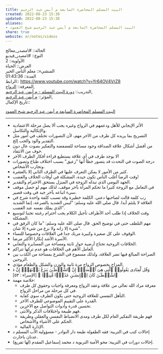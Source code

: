 ```yaml
---  
title: البيت المسلم المحاضرة السابعة م أيمن عبد الرحيم  
created: 2022-08-23 15:38  
updated: 2022-08-23 15:38  
aliases:  
- البيت المسلم المحاضرة السابعة م أيمن عبد الرحيم شيخ العمود  
share: true  
website: ar/notes/videos  
---  
```

  
الحالة:: #\مصدر_معالج  
النوع:: #\مصدر_فيديو  
اﻷولوية:: 2  
الغرض:: الحياة  
المنشيء:: معلم الناس الخير  
المدة:: 01:43:36  
الرابط:: https://www.youtube.com/watch?v=Yr64OV4VrZ8  
المعرفة:: [الزواج](%D8%A7%D9%84%D8%B2%D9%88%D8%A7%D8%AC),  
التدريب:: [دورة البيت المسلم - م أيمن عبد الرحيم](%D8%AF%D9%88%D8%B1%D8%A9%20%D8%A7%D9%84%D8%A8%D9%8A%D8%AA%20%D8%A7%D9%84%D9%85%D8%B3%D9%84%D9%85%20-%20%D9%85%20%D8%A3%D9%8A%D9%85%D9%86%20%D8%B9%D8%A8%D8%AF%20%D8%A7%D9%84%D8%B1%D8%AD%D9%8A%D9%85),  
المؤثر:: [م أيمن عبد الرحيم](%D9%85%20%D8%A3%D9%8A%D9%85%D9%86%20%D8%B9%D8%A8%D8%AF%20%D8%A7%D9%84%D8%B1%D8%AD%D9%8A%D9%85),  
تاريخ اﻹكمال::    
  
   
  
[البيت المسلم المحاضرة السابعة م أيمن عبد الرحيم شيخ العمود](https://www.youtube.com/watch?v=Yr64OV4VrZ8)  
  
---  
  
  
- الأثر الإيجابي للأهل ودعمهم في الزواج وغيره يجب ألا يصل مرحلة الاعتمادية والإتكالية والتكاسل.  
- التصريح بما يريده كل طرف من الآخر مهم، لأن التصورات تختلف في أمور مثل التقدير والود والحب إلخ.  
- من أفضل أشكال علاقة الصداقة وجود مساحة للفضفضة والتفكير بصوت عال دون خوف من الانتقاد.  
- لا يوجد طرف في أي علاقة يستطيع قراءة أفكار الطرف الآخر!  
- درجة الصوت في التحدث قد يتصور خطأ أنها "زعيق" بسبب اختلاف طباع وتصورات وتجارب الأشخاص.  
- كثير من الأمور لا يمكن التعرف عليها في الطرف الثاني إلا بالعشرة.  
- وقت الرضا أغلب الناس تكون جيدة، المشكلة في أوقات الخلاف والغضب!  
- الجهد اليومي الذي تبذله الزوجة في المنزل يستحق الاحترام والتقدير.  
- في التعامل مع الزوجة كثيرا ما تحكم المرأة بآخر موقف، لذلك مهم لو حصل موقف سيء اتباعه بآخر جيد في وقت قصير.  
- رب كلمة قالت لصاحبها دعني. الكلمة خطيرة وقد تسبب كلمة واحدة شرخ في العلاقة لا يلتئم أبدا. قال صلى الله عليه وسلم: "ليس الشديد بالصرعة، إنما الشديد الذي يملك نفسه عند الغضب".  
- وقت الخلاف إذا طلب أحد الأطراف تأجيل الكلام يجب احترام رغبته تجنبا لتوسيع المشكلة.  
- مهم التلطف حتى في توضيح الحق. قال صلى الله عليه وسلم: "ما كان الرفق في شيء إلا زانه ولا نزع من شيء إلا شان".  
- الوقوف على كل صغيرة وكبيرة مربك جدا في العلاقات وخصوصا للنساء.  
- الأسرة الأشد إنكارا الأكثر مرضا.  
- الخلافات الزوجية تحتاج أرضية حوار ثابتة ومساحة من المسايرة والتغابي.  
- العامل الأهم في الخلافات هو عدم تركها تتراكم.  
- الصراحة المبالغ فيها تضر العلاقة، ولذلك مسموح في الشرع بمساحة من الكذب بين الزوجين.  
- المزاح بخصوص الزواج مرة ثانية والوزن والشكل والطعام مؤذي.  
- ﴿ وَقُل لِّعِبَادِی یَقُولُوا۟ ٱلَّتِی هِیَ أَحۡسَنُۚ إِنَّ ٱلشَّیۡطَـٰنَ یَنزَغُ بَیۡنَهُمۡۚ إِنَّ ٱلشَّیۡطَـٰنَ كَانَ لِلۡإِنسَـٰنِ عَدُوࣰّا مُّبِینࣰا ﴾ [الإسراء : ٥٣]  
- خلاصة مهمة:  
  - معرفة مراد الله تعالى من علاقة وعقد الزواج ومعرفة واجبات وحقوق كل طرف في كل مرحلة من مراحل الزواج.  
  - التأهل النفسي للعلاقة الزوجية حتى يكون الطرف سوي كفاية.  
  - القدرة على التقييم الموضوعي للطرف الآخر.  
  - تحسين قدرة وأدوات التواصل مع الآخرين.  
  - فهم طبيعة واختلافات الذكر والأنثى.  
  - فهم طريقة التفكير العام لكل طرف ومدى الانضباط النفسي والعقلي وطريقة الحكم على الأشياء والأشخاص.  
  - الإدارة المالية.  
- إحالات كتب في التربية: فقه الطفولة طبعة دار النوادر - مسؤولية الأب المسلم د عدنان باحارث.  
- إحالات دورات في التربية: محو الأمية التربوية د محمد إسماعيل المقدم (لها تفريغ).  
  
---